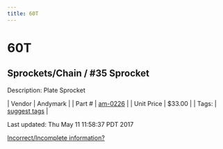 ```yaml
---
title: 60T
---
```


# 60T
## Sprockets/Chain / #35 Sprocket
Description: 	Plate Sprocket 

| Vendor | Andymark | 
| Part # | [am-0226](http://www.andymark.com/Sprocket-p/am-0226.htm) | 
| Unit Price | $33.00 | 
| Tags: | [suggest tags](https://docs.google.com/forms/d/e/1FAIpQLSeWyY8v3RgOty-MyWmh9U0iivNYN_molChYyS-0U-o-kOAv_g/viewform) | 

Last updated: Thu May 11 11:58:37 PDT 2017

 [Incorrect/Incomplete information?](https://docs.google.com/forms/d/e/1FAIpQLSeWyY8v3RgOty-MyWmh9U0iivNYN_molChYyS-0U-o-kOAv_g/viewform)